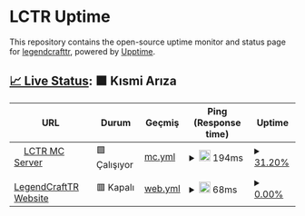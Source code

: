 # LCTR Uptime

This repository contains the open-source uptime monitor and status page for [legendcrafttr](https://legendcrafttr.github.io/uptime), powered by [Upptime](https://github.com/upptime/upptime).

## [📈 Live Status](https://demo.upptime.js.org): <!--live status--> **🟧 Kısmi Arıza**

<!--start: status pages-->
<!-- This summary is generated by Upptime (https://github.com/upptime/upptime) -->
<!-- Do not edit this manually, your changes will be overwritten -->
<!-- prettier-ignore -->
| URL | Durum | Geçmiş | Ping (Response time) | Uptime |
| --- | ------ | ------- | ------------- | ------ |
| <img alt="" src="https://icons.duckduckgo.com/ip3/null.ico" height="13"> [LCTR MC Server](mc.legendcrafttr.com) | 🟩 Çalışıyor | [mc.yml](https://github.com/legendcrafttr/uptime/commits/HEAD/history/mc.yml) | <details><summary><img alt="Ping grafiği" src="./graphs/mc/response-time-week.png" height="20"> 194ms</summary><br><a href="https://legendcrafttr.github.io/uptime/history/mc"><img alt="Ping (Response time) 183" src="https://img.shields.io/endpoint?url=https%3A%2F%2Fraw.githubusercontent.com%2Flegendcrafttr%2Fuptime%2FHEAD%2Fapi%2Fmc%2Fresponse-time.json"></a><br><a href="https://legendcrafttr.github.io/uptime/history/mc"><img alt="24-hour response time 196" src="https://img.shields.io/endpoint?url=https%3A%2F%2Fraw.githubusercontent.com%2Flegendcrafttr%2Fuptime%2FHEAD%2Fapi%2Fmc%2Fresponse-time-day.json"></a><br><a href="https://legendcrafttr.github.io/uptime/history/mc"><img alt="7-day response time 194" src="https://img.shields.io/endpoint?url=https%3A%2F%2Fraw.githubusercontent.com%2Flegendcrafttr%2Fuptime%2FHEAD%2Fapi%2Fmc%2Fresponse-time-week.json"></a><br><a href="https://legendcrafttr.github.io/uptime/history/mc"><img alt="30-day response time 188" src="https://img.shields.io/endpoint?url=https%3A%2F%2Fraw.githubusercontent.com%2Flegendcrafttr%2Fuptime%2FHEAD%2Fapi%2Fmc%2Fresponse-time-month.json"></a><br><a href="https://legendcrafttr.github.io/uptime/history/mc"><img alt="1-year response time 183" src="https://img.shields.io/endpoint?url=https%3A%2F%2Fraw.githubusercontent.com%2Flegendcrafttr%2Fuptime%2FHEAD%2Fapi%2Fmc%2Fresponse-time-year.json"></a></details> | <details><summary><a href="https://legendcrafttr.github.io/uptime/history/mc">31.20%</a></summary><a href="https://legendcrafttr.github.io/uptime/history/mc"><img alt="Uptime 70.57%" src="https://img.shields.io/endpoint?url=https%3A%2F%2Fraw.githubusercontent.com%2Flegendcrafttr%2Fuptime%2FHEAD%2Fapi%2Fmc%2Fuptime.json"></a><br><a href="https://legendcrafttr.github.io/uptime/history/mc"><img alt="24-hour uptime 93.40%" src="https://img.shields.io/endpoint?url=https%3A%2F%2Fraw.githubusercontent.com%2Flegendcrafttr%2Fuptime%2FHEAD%2Fapi%2Fmc%2Fuptime-day.json"></a><br><a href="https://legendcrafttr.github.io/uptime/history/mc"><img alt="7-day uptime 31.20%" src="https://img.shields.io/endpoint?url=https%3A%2F%2Fraw.githubusercontent.com%2Flegendcrafttr%2Fuptime%2FHEAD%2Fapi%2Fmc%2Fuptime-week.json"></a><br><a href="https://legendcrafttr.github.io/uptime/history/mc"><img alt="30-day uptime 82.44%" src="https://img.shields.io/endpoint?url=https%3A%2F%2Fraw.githubusercontent.com%2Flegendcrafttr%2Fuptime%2FHEAD%2Fapi%2Fmc%2Fuptime-month.json"></a><br><a href="https://legendcrafttr.github.io/uptime/history/mc"><img alt="1-year uptime 70.57%" src="https://img.shields.io/endpoint?url=https%3A%2F%2Fraw.githubusercontent.com%2Flegendcrafttr%2Fuptime%2FHEAD%2Fapi%2Fmc%2Fuptime-year.json"></a></details>
| <img alt="" src="https://icons.duckduckgo.com/ip3/legendcrafttr.com.ico" height="13"> [LegendCraftTR Website](https://legendcrafttr.com) | 🟥 Kapalı | [web.yml](https://github.com/legendcrafttr/uptime/commits/HEAD/history/web.yml) | <details><summary><img alt="Ping grafiği" src="./graphs/web/response-time-week.png" height="20"> 68ms</summary><br><a href="https://legendcrafttr.github.io/uptime/history/web"><img alt="Ping (Response time) 1184" src="https://img.shields.io/endpoint?url=https%3A%2F%2Fraw.githubusercontent.com%2Flegendcrafttr%2Fuptime%2FHEAD%2Fapi%2Fweb%2Fresponse-time.json"></a><br><a href="https://legendcrafttr.github.io/uptime/history/web"><img alt="24-hour response time 59" src="https://img.shields.io/endpoint?url=https%3A%2F%2Fraw.githubusercontent.com%2Flegendcrafttr%2Fuptime%2FHEAD%2Fapi%2Fweb%2Fresponse-time-day.json"></a><br><a href="https://legendcrafttr.github.io/uptime/history/web"><img alt="7-day response time 68" src="https://img.shields.io/endpoint?url=https%3A%2F%2Fraw.githubusercontent.com%2Flegendcrafttr%2Fuptime%2FHEAD%2Fapi%2Fweb%2Fresponse-time-week.json"></a><br><a href="https://legendcrafttr.github.io/uptime/history/web"><img alt="30-day response time 317" src="https://img.shields.io/endpoint?url=https%3A%2F%2Fraw.githubusercontent.com%2Flegendcrafttr%2Fuptime%2FHEAD%2Fapi%2Fweb%2Fresponse-time-month.json"></a><br><a href="https://legendcrafttr.github.io/uptime/history/web"><img alt="1-year response time 1184" src="https://img.shields.io/endpoint?url=https%3A%2F%2Fraw.githubusercontent.com%2Flegendcrafttr%2Fuptime%2FHEAD%2Fapi%2Fweb%2Fresponse-time-year.json"></a></details> | <details><summary><a href="https://legendcrafttr.github.io/uptime/history/web">0.00%</a></summary><a href="https://legendcrafttr.github.io/uptime/history/web"><img alt="Uptime 50.94%" src="https://img.shields.io/endpoint?url=https%3A%2F%2Fraw.githubusercontent.com%2Flegendcrafttr%2Fuptime%2FHEAD%2Fapi%2Fweb%2Fuptime.json"></a><br><a href="https://legendcrafttr.github.io/uptime/history/web"><img alt="24-hour uptime 0.00%" src="https://img.shields.io/endpoint?url=https%3A%2F%2Fraw.githubusercontent.com%2Flegendcrafttr%2Fuptime%2FHEAD%2Fapi%2Fweb%2Fuptime-day.json"></a><br><a href="https://legendcrafttr.github.io/uptime/history/web"><img alt="7-day uptime 0.00%" src="https://img.shields.io/endpoint?url=https%3A%2F%2Fraw.githubusercontent.com%2Flegendcrafttr%2Fuptime%2FHEAD%2Fapi%2Fweb%2Fuptime-week.json"></a><br><a href="https://legendcrafttr.github.io/uptime/history/web"><img alt="30-day uptime 13.41%" src="https://img.shields.io/endpoint?url=https%3A%2F%2Fraw.githubusercontent.com%2Flegendcrafttr%2Fuptime%2FHEAD%2Fapi%2Fweb%2Fuptime-month.json"></a><br><a href="https://legendcrafttr.github.io/uptime/history/web"><img alt="1-year uptime 50.94%" src="https://img.shields.io/endpoint?url=https%3A%2F%2Fraw.githubusercontent.com%2Flegendcrafttr%2Fuptime%2FHEAD%2Fapi%2Fweb%2Fuptime-year.json"></a></details>

<!--end: status pages-->
